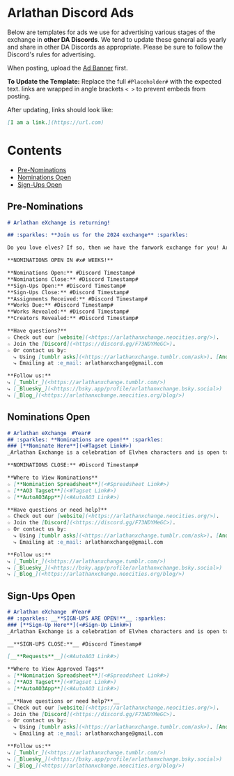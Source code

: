 # Arlathan Discord Ads

Below are templates for ads we use for advertising various stages of the
exchange in **other DA Discords**. We tend to update these general ads yearly and
share in other DA Discords as appropriate. Please be sure to follow the
Discord's rules for advertising.

When posting, upload the
[Ad Banner](https://github.com/enigmalea/mod-handbook/blob/main/Images/Banners%20and%20Ads/Arlathan%20eXchange/AdMain.gif)
first.

**To Update the Template:** Replace the full `#Placeholder#` with the expected
text. links are wrapped in angle brackets `< >` to prevent embeds from posting.

After updating, links should look like:

```markdown
[I am a link.](https://url.com)
```

# Contents

- [Pre-Nominations](./Discord%20Promos.md#pre-nominations)
- [Nominations Open](./Discord%20Promos.md#nominations-open)
- [Sign-Ups Open](./Discord%20Promos.md#sign-ups-open)


## Pre-Nominations
```markdown
# Arlathan eXchange is returning!

## :sparkles: **Join us for the 2024 exchange** :sparkles:

Do you love elves? If so, then we have the fanwork exchange for you! Arlathan Exchange is a celebration of Elvhen characters and is open to gen fic, ships, or solo/introspective pieces that focus on elfy goodness, whether that’s Dalish, city, or even Evanuris.

**NOMINATIONS OPEN IN #x# WEEKS!**

**Nominations Open:** #Discord Timestamp#
**Nominations Close:** #Discord Timestamp#
**Sign-Ups Open:** #Discord Timestamp#
**Sign-Ups Close:** #Discord Timestamp#
**Assignments Received:** #Discord Timestamp#
**Works Due:** #Discord Timestamp#
**Works Revealed:** #Discord Timestamp#
**Creators Revealed:** #Discord Timestamp#

**Have questions?**
☆ Check out our [website](<https://arlathanxchange.neocities.org/>).
☆ Join the [Discord](<https://discord.gg/F73NDYMeGC>).
☆ Or contact us by:
  ⤷ Using [tumblr asks](<https://arlathanxchange.tumblr.com/ask>). [Anon is on!]
  ⤷ Emailing at :e_mail: arlathanxchange@gmail.com

**Follow us:**
⤷ [_Tumblr_](<https://arlathanxchange.tumblr.com/>)
⤷ [_Bluesky_](<https://bsky.app/profile/arlathanxchange.bsky.social>)
⤷ [_Blog_](<https://arlathanxchange.neocities.org/blog/>)
```

## Nominations Open
```markdown
# Arlathan eXchange　#Year#
## :sparkles: **Nominations are open!** :sparkles:
### [**Nominate Here**](<#Tagset Link#>)
_Arlathan Exchange is a celebration of Elvhen characters and is open to gen fic, ships, or solo/introspective pieces._

**NOMINATIONS CLOSE:** #Discord Timestamp#

**Where to View Nominations**
☆ [**Nomination Spreadsheet**](<#Spreadsheet Link#>)
☆ [**AO3 Tagset**](<#Tagset Link#>)
☆ [**AutoAO3App**](<#AutoAO3 Link#>)

**Have questions or need help?**
☆ Check out our [website](<https://arlathanxchange.neocities.org/>).
☆ Join the [Discord](<https://discord.gg/F73NDYMeGC>).
☆ Or contact us by:
  ⤷ Using [tumblr asks](<https://arlathanxchange.tumblr.com/ask>). [Anon is on!]
  ⤷ Emailing at :e_mail: arlathanxchange@gmail.com

**Follow us:**
⤷ [_Tumblr_](<https://arlathanxchange.tumblr.com/>)
⤷ [_Bluesky_](<https://bsky.app/profile/arlathanxchange.bsky.social>)
⤷ [_Blog_](<https://arlathanxchange.neocities.org/blog/>)
```

## Sign-Ups Open
```markdown
# Arlathan eXchange　#Year#
## :sparkles: __**SIGN-UPS ARE OPEN!**__ :sparkles:
### [**Sign-Up Here**](<#Sign-Up Link#>)
_Arlathan Exchange is a celebration of Elvhen characters and is open to gen fic, ships, or solo/introspective pieces._

__**SIGN-UPS CLOSE:**__ #Discord Timestamp#

[__**Requests**__](<#AutoAO3 Link#>)

**Where to View Approved Tags**
☆ [**Nomination Spreadsheet**](<#Spreadsheet Link#>)
☆ [**AO3 Tagset**](<#Tagset Link#>)
☆ [**AutoAO3App**](<#AutoAO3 Link#>)

__**Have questions or need help?**__
☆ Check out our [website](<https://arlathanxchange.neocities.org/>).
☆ Join the [Discord](<https://discord.gg/F73NDYMeGC>).
☆ Or contact us by:
  ⤷ Using [tumblr asks](<https://arlathanxchange.tumblr.com/ask>). [Anon is on!]
  ⤷ Emailing at :e_mail: arlathanxchange@gmail.com

**Follow us:**
⤷ [_Tumblr_](<https://arlathanxchange.tumblr.com/>)
⤷ [_Bluesky_](<https://bsky.app/profile/arlathanxchange.bsky.social>)
⤷ [_Blog_](<https://arlathanxchange.neocities.org/blog/>)
```